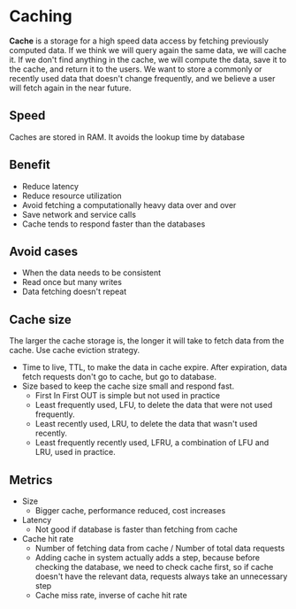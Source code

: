 # Caching

**Cache** is a storage for a high speed data access by fetching previously computed data. If we think we will query
again the same data, we will cache it. If we don't find anything in the cache, we will compute the data, save it to 
the cache, and return it to the users. We want to store a commonly or recently used data that doesn't change frequently,
and we believe a user will fetch again in the near future.

## Speed

Caches are stored in RAM. It avoids the lookup time by database

## Benefit

- Reduce latency
- Reduce resource utilization
- Avoid fetching a computationally heavy data over and over
- Save network and service calls
- Cache tends to respond faster than the databases

## Avoid cases

- When the data needs to be consistent
- Read once but many writes
- Data fetching doesn't repeat

## Cache size

The larger the cache storage is, the longer it will take to fetch data from the cache. Use cache eviction strategy.

- Time to live, TTL, to make the data in cache expire. After expiration, data fetch requests don't go to cache, but go
  to database.
- Size based to keep the cache size small and respond fast.
  - First In First OUT is simple but not used in practice
  - Least frequently used, LFU, to delete the data that were not used frequently.
  - Least recently used, LRU, to delete the data that wasn't used recently.
  - Least frequently recently used, LFRU, a combination of LFU and LRU, used in practice.

## Metrics

- Size
  - Bigger cache, performance reduced, cost increases
- Latency
  - Not good if database is faster than fetching from cache
- Cache hit rate
  - Number of fetching data from cache / Number of total data requests
  - Adding cache in system actually adds a step, because before checking the database, we need to check cache first, so
    if cache doesn't have the relevant data, requests always take an unnecessary step
  - Cache miss rate, inverse of cache hit rate